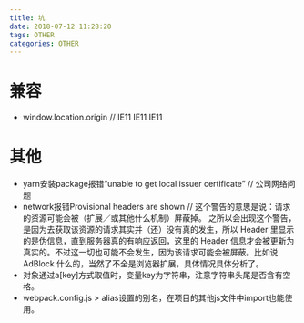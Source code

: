 ```yaml
---
title: 坑
date: 2018-07-12 11:28:20
tags: OTHER
categories: OTHER
---
```

# 兼容
* window.location.origin // IE11 IE11 IE11

# 其他
* yarn安装package报错“unable to get local issuer certificate” // 公司网络问题
* network报错Provisional headers are shown 
// 这个警告的意思是说：请求的资源可能会被（扩展／或其他什么机制）屏蔽掉。
之所以会出现这个警告，是因为去获取该资源的请求其实并（还）没有真的发生，所以 Header 里显示的是伪信息，直到服务器真的有响应返回，这里的 Header 信息才会被更新为真实的。不过这一切也可能不会发生，因为该请求可能会被屏蔽。比如说 AdBlock 什么的，当然了不全是浏览器扩展，具体情况具体分析了。
* 对象通过a[key]方式取值时，变量key为字符串，注意字符串头尾是否含有空格。
* webpack.config.js > alias设置的别名，在项目的其他js文件中import也能使用。